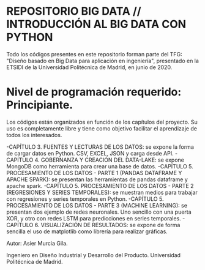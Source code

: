 # REPOSITORIO BIG DATA // INTRODUCCIÓN AL BIG DATA CON PYTHON

Todo los códigos presentes en este repositorio forman parte del TFG: "Diseño basado en Big Data para aplicación en ingeniería", presentado en la ETSIDI de la Universidad Politécnica de Madrid, en junio de 2020.    

Nivel de programación requerido: Principiante.
==========

Los códigos están organizados en función de los capítulos del proyecto. Su uso es completamente libre y tiene como objetivo facilitar el aprendizaje de todos los interesados. 

-CAPÍTULO 3. FUENTES Y LECTURAS DE LOS DATOS: se expone la forma de cargar datos en Python. CSV, EXCEL, JSON y carga desde API. 
-CAPÍTULO 4. GOBERNANZA Y CREACIÓN DEL DATA-LAKE: se expone MongoDB como herramienta para crear una base de datos.
-CAPÍTULO 5. PROCESAMIENTO DE LOS DATOS - PARTE 1 (PANDAS DATAFRAME Y APACHE SPARK): se presentan las herramientas de pandas dataframe y apache spark. 
-CAPÍTULO 5. PROCESAMIENTO DE LOS DATOS - PARTE 2 (REGRESIONES Y SERIES TEMPORALES): se muestran medios para trabajar con regresiones y series temporales en Python. 
-CAPÍTULO 5. PROCESAMIENTO DE LOS DATOS - PARTE 3 (MACHINE LEARNING): se presentan dos ejemplo de redes neuronales. Uno sencillo con una puerta XOR, y otro con redes LSTM para predicciones en series temporales. 
-CAPÍTULO 6. VISUALIZACIÓN DE RESULTADOS: se expone de forma sencilla el uso de matplotlib como librería para realizar gráficas. 


Autor: Asier Murcia Gila. 

Ingeniero en Diseño Industrial y Desarrollo del Producto. Universidad Politécnica de Madrid. 
